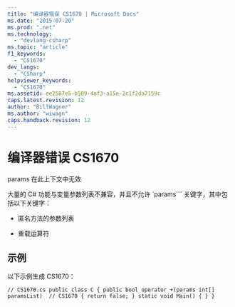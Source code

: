 ```yaml
---
title: "编译器错误 CS1670 | Microsoft Docs"
ms.date: "2015-07-20"
ms.prod: ".net"
ms.technology: 
  - "devlang-csharp"
ms.topic: "article"
f1_keywords: 
  - "CS1670"
dev_langs: 
  - "CSharp"
helpviewer_keywords: 
  - "CS1670"
ms.assetid: ee2507e5-b509-4af3-a15e-2c1f2da7159c
caps.latest.revision: 12
author: "BillWagner"
ms.author: "wiwagn"
caps.handback.revision: 12
---
```

# 编译器错误 CS1670
params 在此上下文中无效  
  
 大量的 C\# 功能与变量参数列表不兼容，并且不允许 `params``` 关键字，其中包括以下关键字：  
  
-   匿名方法的参数列表  
  
-   重载运算符  
  
## 示例  
 以下示例生成 CS1670：  
  
```  
// CS1670.cs public class C { public bool operator +(params int[] paramsList)  // CS1670 { return false; } static void Main() { } }  
```